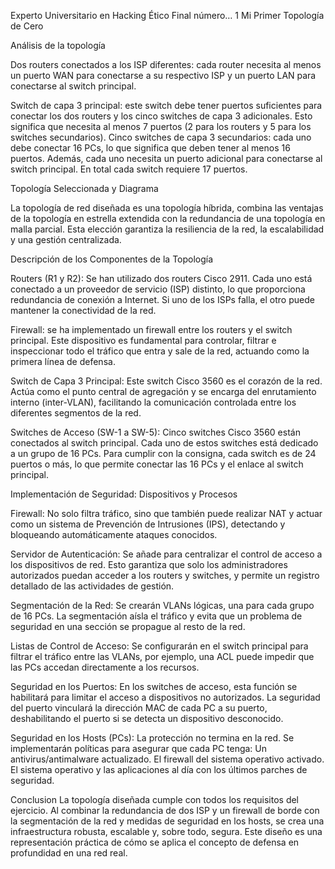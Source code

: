Experto Universitario en Hacking Ético
Final número… 1
 Mi Primer Topología de Cero

Análisis de la topología

Dos routers conectados a los ISP diferentes: cada router necesita al menos un puerto WAN para conectarse a su respectivo ISP y un puerto LAN para conectarse al switch principal.

Switch de capa 3 principal: este switch debe tener puertos suficientes para conectar los dos routers y los cinco switches de capa 3 adicionales. Esto significa que necesita al menos 7 puertos (2 para los routers y 5 para los switches secundarios).
Cinco switches de capa 3 secundarios: cada uno debe conectar 16 PCs, lo que significa que deben tener al menos 16 puertos. Además, cada uno necesita un puerto adicional para conectarse al switch principal. En total cada switch requiere 17 puertos.

Topología Seleccionada y Diagrama

La topología de red diseñada es una topología híbrida, combina las ventajas de la topología en estrella extendida con la redundancia de una topología en malla parcial. Esta elección garantiza la resiliencia de la red, la escalabilidad y una gestión centralizada.

Descripción de los Componentes de la Topología

Routers (R1 y R2): Se han utilizado dos routers Cisco 2911. Cada uno está conectado a un proveedor de servicio (ISP) distinto, lo que proporciona redundancia de conexión a Internet. Si uno de los ISPs falla, el otro puede mantener la conectividad de la red.

Firewall: se ha implementado un firewall entre los routers y el switch principal. Este dispositivo es fundamental para controlar, filtrar e inspeccionar todo el tráfico que entra y sale de la red, actuando como la primera línea de defensa.

Switch de Capa 3 Principal: Este switch Cisco 3560 es el corazón de la red. Actúa como el punto central de agregación y se encarga del enrutamiento interno (inter-VLAN), facilitando la comunicación controlada entre los diferentes segmentos de la red.

Switches de Acceso (SW-1 a SW-5): Cinco switches Cisco 3560 están conectados al switch principal. Cada uno de estos switches está dedicado a un grupo de 16 PCs. Para cumplir con la consigna, cada switch es de 24 puertos o más, lo que permite conectar las 16 PCs y el enlace al switch principal.

Implementación de Seguridad: Dispositivos y Procesos

Firewall: No solo filtra tráfico, sino que también puede realizar NAT y actuar como un sistema de Prevención de Intrusiones (IPS), detectando y bloqueando automáticamente ataques conocidos.

Servidor de Autenticación: Se añade para centralizar el control de acceso a los dispositivos de red. Esto garantiza que solo los administradores autorizados puedan acceder a los routers y switches, y permite un registro detallado de las actividades de gestión.

Segmentación de la Red: Se crearán VLANs lógicas, una para cada grupo de 16 PCs. La segmentación aísla el tráfico y evita que un problema de seguridad en una sección se propague al resto de la red.

Listas de Control de Acceso: Se configurarán en el switch principal para filtrar el tráfico entre las VLANs, por ejemplo, una ACL puede impedir que las PCs accedan directamente a los recursos.

Seguridad en los Puertos: En los switches de acceso, esta función se habilitará para limitar el acceso a dispositivos no autorizados. La seguridad del puerto vinculará la dirección MAC de cada PC a su puerto, deshabilitando el puerto si se detecta un dispositivo desconocido.

Seguridad en los Hosts (PCs): La protección no termina en la red. Se implementarán políticas para asegurar que cada PC tenga:
Un antivirus/antimalware actualizado.
El firewall del sistema operativo activado.
El sistema operativo y las aplicaciones al día con los últimos parches de seguridad.
 
Conclusion
La topología diseñada cumple con todos los requisitos del ejercicio. Al combinar la redundancia de dos ISP y un firewall de borde con la segmentación de la red y medidas de seguridad en los hosts, se crea una infraestructura robusta, escalable y, sobre todo, segura. Este diseño es una representación práctica de cómo se aplica el concepto de defensa en profundidad en una red real.
